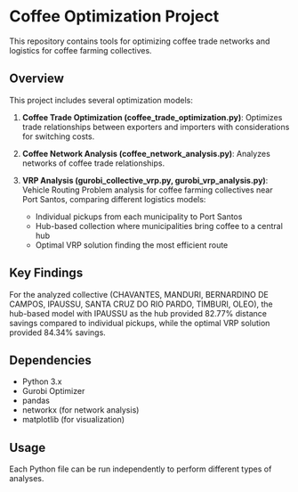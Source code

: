 # Coffee Optimization Project

This repository contains tools for optimizing coffee trade networks and logistics for coffee farming collectives.

## Overview

This project includes several optimization models:

1. **Coffee Trade Optimization (coffee_trade_optimization.py)**: Optimizes trade relationships between exporters and importers with considerations for switching costs.

2. **Coffee Network Analysis (coffee_network_analysis.py)**: Analyzes networks of coffee trade relationships.

3. **VRP Analysis (gurobi_collective_vrp.py, gurobi_vrp_analysis.py)**: Vehicle Routing Problem analysis for coffee farming collectives near Port Santos, comparing different logistics models:
   - Individual pickups from each municipality to Port Santos
   - Hub-based collection where municipalities bring coffee to a central hub
   - Optimal VRP solution finding the most efficient route

## Key Findings

For the analyzed collective (CHAVANTES, MANDURI, BERNARDINO DE CAMPOS, IPAUSSU, SANTA CRUZ DO RIO PARDO, TIMBURI, OLEO), the hub-based model with IPAUSSU as the hub provided 82.77% distance savings compared to individual pickups, while the optimal VRP solution provided 84.34% savings.

## Dependencies

- Python 3.x
- Gurobi Optimizer
- pandas
- networkx (for network analysis)
- matplotlib (for visualization)

## Usage

Each Python file can be run independently to perform different types of analyses.
